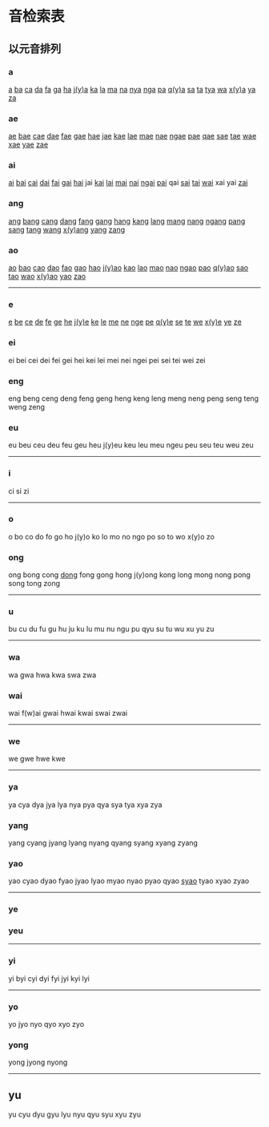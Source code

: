 # 音检索表

## 以元音排列

### a

[a](a.md) [ba](ba.md) [ca](ca.md) [da](da.md) [fa](fa.md) [ga](ga.md) [ha](ha.md) [j(y)a](jya.md) [ka](ka.md) [la](la.md) [ma](ma.md) [na](na.md) [nya](nya.md) [nga](nga.md) [pa](pa.md) [q(y)a](cya.md) [sa](sa.md) [ta](ta.md) [tya](tya.md) [wa](wa.md) [x(y)a](sya.md) [ya](ya.md) [za](za.md)

### ae

[ae](ae.md) [bae](bae.md) [cae](cae.md) [dae](dae.md) [fae](fae.md) [gae](gae.md) [hae](hae.md) [jae](jae.md) [kae](kae.md) [lae](lae.md) [mae](mae.md) [nae](nae.md) [ngae](ngae.md) [pae](pae.md) [qae](qae.md) [sae](sae.md) [tae](tae.md) [wae](wae.md) [xae](xae.md) [yae](yae.md) [zae](zae.md)

### ai

[ai](ai.md) [bai](bai.md) [cai](cai.md) [dai](dai.md) [fai](fai.md) [gai](gai.md) [hai](hai.md) jai [kai](kai.md) [lai](lai.md) [mai](mai.md) [nai](nai.md) [ngai](ngai.md) [pai](pai.md) qai [sai](sai.md) [tai](tai.md) [wai](wai.md) xai yai [zai](zai.md)

### ang

[ang](ang.md) [bang](bang.md) [cang](cang.md) [dang](dang.md) [fang](fang.md) [gang](gang.md) [hang](hang.md) [kang](kang.md) [lang](lang.md) [mang](mang.md) [nang](nang.md) [ngang](ngang.md) [pang](pang.md) [sang](sang.md) [tang](tang.md) [wang](wang.md) [x(y)ang](xyang.md) [yang](yang.md) [zang](zang.md)

### ao

[ao](ao.md) [bao](bao.md) [cao](cao.md) [dao](dao.md) [fao](fao.md) [gao](gao.md) [hao](hao.md) [j(y)ao](jyao.md) [kao](kao.md) [lao](lao.md) [mao](mao.md) [nao](nao.md) [ngao](ngao.md) [pao](pao.md) [q(y)ao](qyao.md) [sao](sao.md) [tao](tao.md) [wao](wao.md) [x(y)ao](xyao.md) [yao](yao.md) [zao](zao.md)

---

### e

[e](e.md) [be](be.md) [ce](ce.md) [de](de.md) [fe](fe.md) [ge](ge.md) [he](he.md) [j(y)e](jye.md) [ke](ke.md) [le](le.md) [me](me.md) [ne](ne.md) [nge](nge.md) [pe](pe.md) [q(y)e](qye.md) [se](se.md) [te](te.md) [we](we.md) [x(y)e](xye.md) [ye](ye.md) [ze](ze.md)

### ei

ei bei cei dei fei gei hei kei lei mei nei ngei pei sei tei wei zei

### eng

eng beng ceng deng feng geng heng keng leng meng neng peng seng teng weng zeng

### eu

eu beu ceu deu feu geu heu j(y)eu keu leu meu ngeu peu seu teu weu zeu

---

### i

ci si zi

---

### o

o bo co do fo go ho j(y)o ko lo mo no ngo po so to wo x(y)o zo

### ong

ong bong cong [dong](dong.md) fong gong hong j(y)ong kong long mong nong pong song tong zong

---

### u

bu cu du fu gu hu ju ku lu mu nu ngu pu qyu su tu wu xu yu zu

---

### wa

wa gwa hwa kwa swa zwa

### wai

wai f(w)ai gwai hwai kwai swai zwai

---

### we

we gwe hwe kwe

---

### ya

ya cya dya jya lya nya pya qya sya tya xya zya

### yang

yang cyang jyang lyang nyang qyang syang xyang zyang

### yao

yao cyao dyao fyao jyao lyao myao nyao pyao qyao [syao](syao.md) tyao xyao zyao

---

### ye

### yeu

---

### yi

yi byi cyi dyi fyi jyi kyi lyi

---

### yo

yo jyo nyo qyo xyo zyo

### yong

yong jyong nyong

---

## yu

yu cyu dyu gyu lyu nyu qyu syu xyu zyu
